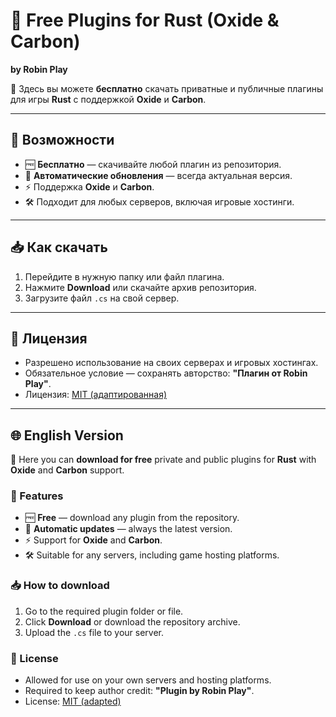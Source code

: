 # 🎯 Free Plugins for Rust (Oxide & Carbon)
**by Robin Play**

📌 Здесь вы можете **бесплатно** скачать приватные и публичные плагины для игры **Rust** с поддержкой **Oxide** и **Carbon**.

---

## 🚀 Возможности
- 🆓 **Бесплатно** — скачивайте любой плагин из репозитория.
- 🔄 **Автоматические обновления** — всегда актуальная версия.
- ⚡ Поддержка **Oxide** и **Carbon**.
- 🛠 Подходит для любых серверов, включая игровые хостинги.

---

## 📥 Как скачать
1. Перейдите в нужную папку или файл плагина.
2. Нажмите **Download** или скачайте архив репозитория.
3. Загрузите файл `.cs` на свой сервер.

---

## 📜 Лицензия
- Разрешено использование на своих серверах и игровых хостингах.
- Обязательное условие — сохранять авторство: **"Плагин от Robin Play"**.
- Лицензия: [MIT (адаптированная)](https://github.com/RobinPlay-2025/Free-Plugins/blob/main/LICENSE)

---

## 🌐 English Version

📌 Here you can **download for free** private and public plugins for **Rust** with **Oxide** and **Carbon** support.

### 🚀 Features
- 🆓 **Free** — download any plugin from the repository.
- 🔄 **Automatic updates** — always the latest version.
- ⚡ Support for **Oxide** and **Carbon**.
- 🛠 Suitable for any servers, including game hosting platforms.

### 📥 How to download
1. Go to the required plugin folder or file.
2. Click **Download** or download the repository archive.
3. Upload the `.cs` file to your server.

### 📜 License
- Allowed for use on your own servers and hosting platforms.
- Required to keep author credit: **"Plugin by Robin Play"**.
- License: [MIT (adapted)](https://github.com/RobinPlay-2025/Free-Plugins/blob/main/LICENSE)
